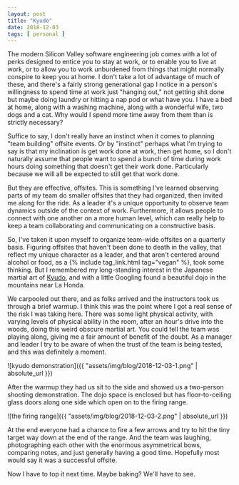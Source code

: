 ```yaml
---
layout: post
title: "Kyudo"
date: 2018-12-03
tags: [ personal ]
---
```


The modern Silicon Valley software engineering job comes with a lot of perks
designed to entice you to stay at work, or to enable you to live at work, or
to allow you to work unburdened from things that might normally conspire to
keep you at home. I don't take a lot of advantage of much of these, and there's
a fairly strong generational gap I notice in a person's willingness to spend
time at work just "hanging out," not getting shit done but maybe doing laundry
or hitting a nap pod or what have you. I have a bed at home, along with a
washing machine, along with a wonderful wife, two dogs and a cat. Why would I
spend more time away from them than is strictly necessary?

Suffice to say, I don't really have an instinct when it comes to planning
"team building" offsite events. Or by "instinct" perhaps what I'm trying to say
is that my inclination is get work done at work, then get home, so I don't
naturally assume that people want to spend a bunch of time during work hours
doing something that doesn't get their work done. Particularly because we will
all be expected to still get that work done.

But they are effective, offsites. This is something I've learned observing
parts of my team do smaller offsites that they had organized, then invited me
along for the ride. As a leader it's a unique opportunity to observe team
dynamics outside of the context of work. Furthermore, it allows people to
connect with one another on a more human level, which can really help to keep
a team collaborating and communicating on a constructive basis.

So, I've taken it upon myself to organize team-wide offsites on a quarterly
basis. Figuring offsites that haven't been done to death in the valley, that
reflect my unique character as a leader, and that aren't centered around
alcohol or food, as a {% include tag_link.html tag="vegan" %}, took some
thinking. But I remembered my long-standing interest in the Japanese martial art
of [Kyudo](https://en.wikipedia.org/wiki/Ky%C5%ABd%C5%8D), and with a little
Googling found a beautiful dojo in the mountains near La Honda.

We carpooled out there, and as folks arrived and the instructors took us through
a brief warmup. I think this was the point where I got a real sense of the risk
I was taking here. There was some light physical activity, with varying levels
of physical ability in the room, after an hour's drive into the woods, doing
this weird obscure martial art. You could tell the team was playing along,
giving me a fair amount of benefit of the doubt. As a manager and leader I try
to be aware of when the trust of the team is being tested, and this was
definitely a moment.

![kyudo demonstration]({{ "assets/img/blog/2018-12-03-1.png" | absolute_url }})


After the warmup they had us sit to the side and showed us a two-person shooting
demonstration. The dojo space is enclosed but has floor-to-ceiling glass doors
along one side which open on to the firing range.

![the firing range]({{ "assets/img/blog/2018-12-03-2.png" | absolute_url }})

At the end everyone had a chance to fire a few arrows and try to hit the tiny
target way down at the end of the range. And the team was laughing,
photographing each other with the enormous asymmetrical bows, comparing notes,
and just generally having a good time. Hopefully most would say it was a
successful offsite.

Now I have to top it next time. Maybe baking? We'll have to see.

